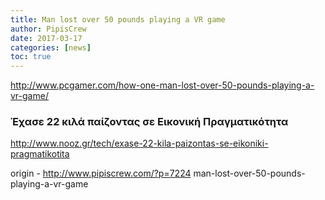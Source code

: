```yaml
---
title: Man lost over 50 pounds playing a VR game
author: PipisCrew
date: 2017-03-17
categories: [news]
toc: true
---
```


http://www.pcgamer.com/how-one-man-lost-over-50-pounds-playing-a-vr-game/

### Έχασε 22 κιλά παίζοντας σε Εικονική Πραγματικότητα

http://www.nooz.gr/tech/exase-22-kila-paizontas-se-eikoniki-pragmatikotita

origin - http://www.pipiscrew.com/?p=7224 man-lost-over-50-pounds-playing-a-vr-game
